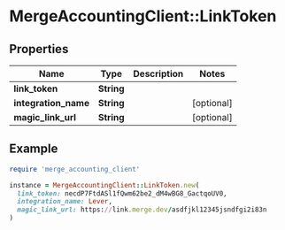 # MergeAccountingClient::LinkToken

## Properties

| Name | Type | Description | Notes |
| ---- | ---- | ----------- | ----- |
| **link_token** | **String** |  |  |
| **integration_name** | **String** |  | [optional] |
| **magic_link_url** | **String** |  | [optional] |

## Example

```ruby
require 'merge_accounting_client'

instance = MergeAccountingClient::LinkToken.new(
  link_token: necdP7FtdASl1fQwm62be2_dM4wBG8_GactqoUV0,
  integration_name: Lever,
  magic_link_url: https://link.merge.dev/asdfjkl12345jsndfgi2i83n
)
```

